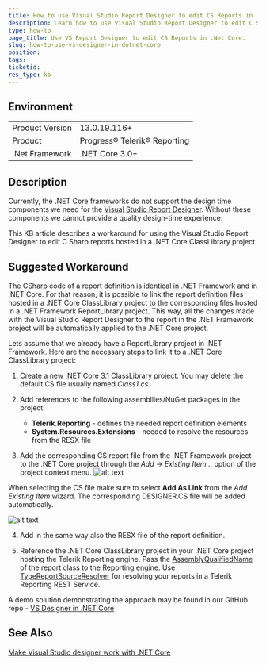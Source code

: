 ```yaml
---
title: How to use Visual Studio Report Designer to edit CS Reports in .Net Core Projects
description: Learn how to use Visual Studio Report Designer to edit C Sharp Reports in .Net Core Projects.
type: how-to
page_title: Use VS Report Designer to edit CS Reports in .Net Core.
slug: how-to-use-vs-designer-in-dotnet-core
position: 
tags: 
ticketid: 
res_type: kb
---
```


## Environment
<table>
	<tbody>
		<tr>
			<td>Product Version</td>
			<td>13.0.19.116+</td>
		</tr>
		<tr>
			<td>Product</td>
			<td>Progress® Telerik® Reporting</td>
		</tr>
		<tr>
			<td>.Net Framework</td>
			<td>.NET Core 3.0+</td>
		</tr>
	</tbody>
</table>


## Description
Currently, the .NET Core frameworks do not support the design time components we need for the [Visual Studio Report Designer](../ui-report-designer). Without these components 
we cannot provide a quality design-time experience. 

This KB article describes a workaround for using the Visual Studio Report Designer to edit C Sharp reports hosted in 
a .NET Core ClassLibrary project.


## Suggested Workaround
The CSharp code of a report definition is identical in .NET Framework and in .NET Core. For that reason, it is possible to link the report definition files hosted in 
a .NET Core ClassLibrary project to the corresponding files hosted in a .NET Framework ReportLibrary project. This way, all the changes made with the Visual Studio Report
Designer to the report in the .NET Framework project will be automatically applied to the .NET Core project. 

Lets assume that we already have a ReportLibrary project in .NET Framework. Here are the necessary steps to link it to a .NET Core ClassLibrary project:

1. Create a new .NET Core 3.1 ClassLibrary project. You may delete the default CS file usually named _Class1.cs_. 

2. Add references to the following assembllies/NuGet packages in the project: 

    * __Telerik.Reporting__ - defines the needed report definition elements
    * __System.Resources.Extensions__ - needed to resolve the resources from the RESX file

3. Add the corresponding CS report file from the .NET Framework project to the .NET Core project through the _Add_ -> _Existing Item..._ option of the project context menu. 
![alt text](https://www.telerik.com/docs/default-source/knowledgebasearticleattachments/reporting/addexistingitem.png?sfvrsn=a3ec3f95_2 "Add Existing Item") 

When selecting the CS file make sure to select __Add As Link__ from the _Add Existing Item_ wizard. The corresponding DESIGNER.CS file will be added automatically. 

![alt text](https://www.telerik.com/docs/default-source/knowledgebasearticleattachments/reporting/addaslink.png?sfvrsn=b5e4fd9f_2 "Add As Link") 

4. Add in the same way also the RESX file of the report definition. 

5. Reference the .NET Core ClassLibrary project in your .NET Core project hosting the Telerik Reporting engine. Pass the 
[AssemblyQualifiedName](https://docs.microsoft.com/en-us/dotnet/api/system.type.assemblyqualifiedname?view=netcore-3.1) of the report class to the Reporting engine. Use 
[TypeReportSourceResolver](../t-telerik-reporting-services-typereportsourceresolver) for resolving your reports in a Telerik Reporting REST Service. 

A demo solution demonstrating the approach may be found in our GitHub repo - 
[VS Designer in .NET Core](https://github.com/telerik/reporting-samples/tree/master/VS%20designer%20Core)

## See Also
[Make Visual Studio designer work with .NET Core](https://feedback.telerik.com/reporting/1383925-make-visual-studio-designer-work-with-net-core-a-k-a-sdk-style-projects)
 
